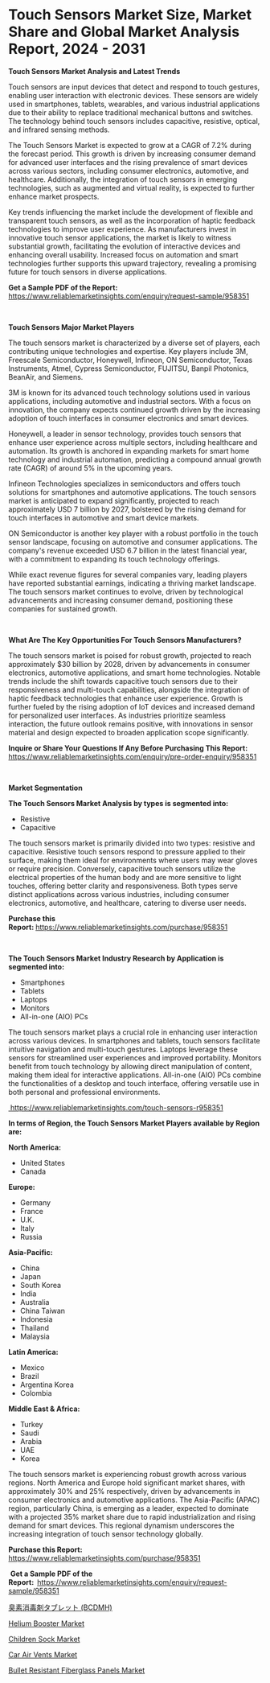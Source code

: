 <p><h1>Touch Sensors Market Size, Market Share and Global Market Analysis Report, 2024 - 2031</h1></p><p><strong>Touch Sensors Market Analysis and Latest Trends</strong></p>
<p><p>Touch sensors are input devices that detect and respond to touch gestures, enabling user interaction with electronic devices. These sensors are widely used in smartphones, tablets, wearables, and various industrial applications due to their ability to replace traditional mechanical buttons and switches. The technology behind touch sensors includes capacitive, resistive, optical, and infrared sensing methods.</p><p>The Touch Sensors Market is expected to grow at a CAGR of 7.2% during the forecast period. This growth is driven by increasing consumer demand for advanced user interfaces and the rising prevalence of smart devices across various sectors, including consumer electronics, automotive, and healthcare. Additionally, the integration of touch sensors in emerging technologies, such as augmented and virtual reality, is expected to further enhance market prospects.</p><p>Key trends influencing the market include the development of flexible and transparent touch sensors, as well as the incorporation of haptic feedback technologies to improve user experience. As manufacturers invest in innovative touch sensor applications, the market is likely to witness substantial growth, facilitating the evolution of interactive devices and enhancing overall usability. Increased focus on automation and smart technologies further supports this upward trajectory, revealing a promising future for touch sensors in diverse applications.</p></p>
<p><strong>Get a Sample PDF of the Report:&nbsp;</strong> <a href="https://www.reliablemarketinsights.com/enquiry/request-sample/958351">https://www.reliablemarketinsights.com/enquiry/request-sample/958351</a></p>
<p>&nbsp;</p>
<p><strong>Touch Sensors Major Market Players</strong></p>
<p><p>The touch sensors market is characterized by a diverse set of players, each contributing unique technologies and expertise. Key players include 3M, Freescale Semiconductor, Honeywell, Infineon, ON Semiconductor, Texas Instruments, Atmel, Cypress Semiconductor, FUJITSU, Banpil Photonics, BeanAir, and Siemens.</p><p>3M is known for its advanced touch technology solutions used in various applications, including automotive and industrial sectors. With a focus on innovation, the company expects continued growth driven by the increasing adoption of touch interfaces in consumer electronics and smart devices.</p><p>Honeywell, a leader in sensor technology, provides touch sensors that enhance user experience across multiple sectors, including healthcare and automation. Its growth is anchored in expanding markets for smart home technology and industrial automation, predicting a compound annual growth rate (CAGR) of around 5% in the upcoming years.</p><p>Infineon Technologies specializes in semiconductors and offers touch solutions for smartphones and automotive applications. The touch sensors market is anticipated to expand significantly, projected to reach approximately USD 7 billion by 2027, bolstered by the rising demand for touch interfaces in automotive and smart device markets.</p><p>ON Semiconductor is another key player with a robust portfolio in the touch sensor landscape, focusing on automotive and consumer applications. The company's revenue exceeded USD 6.7 billion in the latest financial year, with a commitment to expanding its touch technology offerings.</p><p>While exact revenue figures for several companies vary, leading players have reported substantial earnings, indicating a thriving market landscape. The touch sensors market continues to evolve, driven by technological advancements and increasing consumer demand, positioning these companies for sustained growth.</p></p>
<p>&nbsp;</p>
<p><strong>What Are The Key Opportunities For Touch Sensors Manufacturers?</strong></p>
<p><p>The touch sensors market is poised for robust growth, projected to reach approximately $30 billion by 2028, driven by advancements in consumer electronics, automotive applications, and smart home technologies. Notable trends include the shift towards capacitive touch sensors due to their responsiveness and multi-touch capabilities, alongside the integration of haptic feedback technologies that enhance user experience. Growth is further fueled by the rising adoption of IoT devices and increased demand for personalized user interfaces. As industries prioritize seamless interaction, the future outlook remains positive, with innovations in sensor material and design expected to broaden application scope significantly.</p></p>
<p><strong>Inquire or Share Your Questions If Any Before Purchasing This Report:</strong> <a href="https://www.reliablemarketinsights.com/enquiry/pre-order-enquiry/958351">https://www.reliablemarketinsights.com/enquiry/pre-order-enquiry/958351</a></p>
<p>&nbsp;</p>
<p><strong>Market Segmentation</strong></p>
<p><strong>The Touch Sensors Market Analysis by types is segmented into:</strong></p>
<p><ul><li>Resistive</li><li>Capacitive</li></ul></p>
<p><p>The touch sensors market is primarily divided into two types: resistive and capacitive. Resistive touch sensors respond to pressure applied to their surface, making them ideal for environments where users may wear gloves or require precision. Conversely, capacitive touch sensors utilize the electrical properties of the human body and are more sensitive to light touches, offering better clarity and responsiveness. Both types serve distinct applications across various industries, including consumer electronics, automotive, and healthcare, catering to diverse user needs.</p></p>
<p><strong>Purchase this Report:&nbsp;</strong><a href="https://www.reliablemarketinsights.com/purchase/958351">https://www.reliablemarketinsights.com/purchase/958351</a></p>
<p>&nbsp;</p>
<p><strong>The Touch Sensors Market Industry Research by Application is segmented into:</strong></p>
<p><ul><li>Smartphones</li><li>Tablets</li><li>Laptops</li><li>Monitors</li><li>All-in-one (AIO) PCs</li></ul></p>
<p><p>The touch sensors market plays a crucial role in enhancing user interaction across various devices. In smartphones and tablets, touch sensors facilitate intuitive navigation and multi-touch gestures. Laptops leverage these sensors for streamlined user experiences and improved portability. Monitors benefit from touch technology by allowing direct manipulation of content, making them ideal for interactive applications. All-in-one (AIO) PCs combine the functionalities of a desktop and touch interface, offering versatile use in both personal and professional environments.</p></p>
<p><a href="https://www.reliablemarketinsights.com/touch-sensors-r958351">&nbsp;https://www.reliablemarketinsights.com/touch-sensors-r958351</a></p>
<p><strong>In terms of Region, the Touch Sensors Market Players available by Region are:</strong></p>
<p>
    <p> <strong> North America: </strong>
        <ul>
            <li>United States</li>
            <li>Canada</li>
        </ul>
        </p> 
    <p> <strong> Europe: </strong>
        <ul>
            <li>Germany</li>
            <li>France</li>
            <li>U.K.</li>
            <li>Italy</li>
            <li>Russia</li>
        </ul>
        </p> 
    <p> <strong> Asia-Pacific: </strong>
        <ul>
            <li>China</li>
            <li>Japan</li>
            <li>South Korea</li>
            <li>India</li>
            <li>Australia</li>
            <li>China Taiwan</li>
            <li>Indonesia</li>
            <li>Thailand</li>
            <li>Malaysia</li>
        </ul>
        </p> 
    <p> <strong> Latin America: </strong>
        <ul>
            <li>Mexico</li>
            <li>Brazil</li>
            <li>Argentina Korea</li>
            <li>Colombia</li>
        </ul>
        </p> 
    <p> <strong> Middle East & Africa: </strong>
        <ul>
            <li>Turkey</li>
            <li>Saudi</li>
            <li>Arabia</li>
            <li>UAE</li>
            <li>Korea</li>
        </ul>
    </p>
    </p>
<p><p>The touch sensors market is experiencing robust growth across various regions. North America and Europe hold significant market shares, with approximately 30% and 25% respectively, driven by advancements in consumer electronics and automotive applications. The Asia-Pacific (APAC) region, particularly China, is emerging as a leader, expected to dominate with a projected 35% market share due to rapid industrialization and rising demand for smart devices. This regional dynamism underscores the increasing integration of touch sensor technology globally.</p></p>
<p><strong>Purchase this Report: </strong><a href="https://www.reliablemarketinsights.com/purchase/958351">https://www.reliablemarketinsights.com/purchase/958351</a></p>
<p>&nbsp;<strong>Get a Sample PDF of the Report:&nbsp;&nbsp;</strong><a href="https://www.reliablemarketinsights.com/enquiry/request-sample/958351">https://www.reliablemarketinsights.com/enquiry/request-sample/958351</a></p>
<p><strong></strong></p>
<p><p><a href="https://medium.com/@mandysw5k1a/bromine-disinfectant-tablet-bcdmh-market-%E3%81%AF-%E3%82%B3%E3%82%B9%E3%83%88%E7%AE%A1%E7%90%86%E3%81%A8%E5%8A%B9%E7%8E%87%E5%90%91%E4%B8%8A%E3%82%92%E5%84%AA%E5%85%88%E3%81%97%E3%81%BE%E3%81%99-%E3%81%95%E3%82%89%E3%81%AB-%E5%A0%B1%E5%91%8A%E6%9B%B8%E3%81%AF%E5%B8%82%E5%A0%B4%E3%81%AE%E9%9C%80%E8%A6%81%E9%9D%A2%E3%81%A8%E4%BE%9B%E7%B5%A6%E9%9D%A2%E3%81%AE%E4%B8%A1%E6%96%B9%E3%82%92%E3%82%AB%E3%83%90%E3%83%BC%E3%81%97%E3%81%A6%E3%81%84%E3%81%BE%E3%81%99-07be8bb3c2a5">臭素消毒剤タブレット (BCDMH)</a></p><p><a href="https://www.linkedin.com/pulse/helium-booster-market-growth-segmentation-regional-analysis-4mzve?trackingId=6ZQss%2B2xR3y5dwTCxmutbQ%3D%3D">Helium Booster Market</a></p><p><a href="https://issuu.com/reportprime-2/docs/children-sock-market-size-2030.pptx_c0f20d4028cd27">Children Sock Market</a></p><p><a href="https://medium.com/@marisolking1/the-global-car-air-vents-market-is-a-dynamic-and-growing-industry-a125344ffe5f">Car Air Vents Market</a></p><p><a href="https://www.linkedin.com/pulse/bullet-resistant-fiberglass-panels-market-trends-growth-outlook-lopxf?trackingId=sSLYnRHQTBuOaB6gr4urYw%3D%3D">Bullet Resistant Fiberglass Panels Market</a></p></p>
